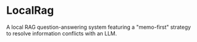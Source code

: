 # LocalRag
A local RAG question-answering system featuring a "memo-first" strategy to resolve information conflicts with an LLM.
